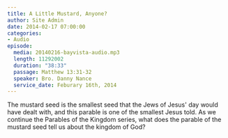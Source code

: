 ```yaml
---
title: A Little Mustard, Anyone?
author: Site Admin
date: 2014-02-17 07:00:00
categories:
- Audio
episode:
  media: 20140216-bayvista-audio.mp3
  length: 11292002
  duration: "38:33"
  passage: Matthew 13:31-32
  speaker: Bro. Danny Nance
  service_date: Feburary 16th, 2014
---
```

The mustard seed is the smallest seed that the Jews of Jesus' day would have dealt with, and this parable is one of the smallest Jesus told. As we continue the Parables of the Kingdom series, what does the parable of the mustard seed tell us about the kingdom of God?